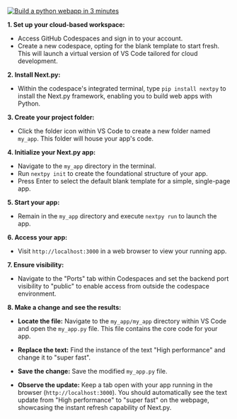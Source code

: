 

[![Build a python webapp in 3 minutes](https://github.com/anubrag/nextpy/assets/25473195/c41ea5b7-d270-451a-a0d0-8308ff9dbfdc)](https://www.youtube.com/watch?v=5Ex-c9wwiYE)

**1. Set up your cloud-based workspace:**

- Access GitHub Codespaces and sign in to your account.
- Create a new codespace, opting for the blank template to start fresh. This will launch a virtual version of VS Code tailored for cloud development.

**2. Install Next.py:**

- Within the codespace's integrated terminal, type `pip install nextpy` to install the Next.py framework, enabling you to build web apps with Python.

**3. Create your project folder:**

- Click the folder icon within VS Code to create a new folder named `my_app`. This folder will house your app's code.

**4. Initialize your Next.py app:**

- Navigate to the `my_app` directory in the terminal.
- Run `nextpy init` to create the foundational structure of your app.
- Press Enter to select the default blank template for a simple, single-page app.

**5. Start your app:**

- Remain in the `my_app` directory and execute `nextpy run` to launch the app.

**6. Access your app:**

- Visit `http://localhost:3000` in a web browser to view your running app.

**7. Ensure visibility:**

- Navigate to the "Ports" tab within Codespaces and set the backend port visibility to "public" to enable access from outside the codespace environment.

 **8. Make a change and see the results:**

- **Locate the file:** Navigate to the `my_app/my_app` directory within VS Code and open the `my_app.py` file. This file contains the core code for your app.

- **Replace the text:** Find the instance of the text "High performance" and change it to "super fast".

- **Save the change:** Save the modified `my_app.py` file.

- **Observe the update:** Keep a tab open with your app running in the browser (`http://localhost:3000`). You should automatically see the text update from "High performance" to "super fast" on the webpage, showcasing the instant refresh capability of Next.py.

